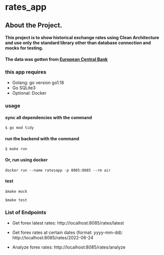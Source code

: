 # rates_app

## About the Project.

#### This project is to show historical exchange rates using Clean Architecture and use only the standard library other than database connection and mocks for testing.
#### The data was gotten from [European Central Bank](https://www.ecb.europa.eu/stats/eurofxref/eurofxref-hist-90d.xml)

### this app requires

- Golang: go version go1.18 
- Go SQLite3
- Optional: Docker

### usage
#### sync all dependencies with the command 
 ```
 $ go mod tidy
 ```
#### run the backend with the command 
```
$ make run
```
#### Or, run using docker
```make docker
docker run --name ratesapp -p 8085:8085 --rm air 
```
#### test
```
$make mock

$make test
````
### List of Endpoints
- Get forex latest rates: http://localhost:8085/rates/latest

- Get forex rates at certain dates (format: yyyy-mm-dd): http://localhost:8085/rates/2022-06-24

- Analyze forex rates: http://localhost:8085/rates/analyze
